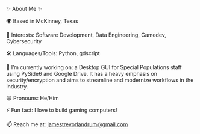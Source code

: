 ✨ About Me ✨

🌍 Based in McKinney, Texas

🎯 Interests: Software Development, Data Engineering, Gamedev, Cybersecurity

🛠️ Languages/Tools: Python, gdscript


🔭 I’m currently working on: a Desktop GUI for Special Populations staff using PySide6 and Google Drive. It has a heavy emphasis on security/encryption and aims to streamline and modernize workflows in the industry.

😄 Pronouns: He/Him

⚡ Fun fact: I love to build gaming computers!

📫 Reach me at: jamestrevorlandrum@gmail.com

<!--
**Borping/Borping** is a ✨ _special_ ✨ repository because its `README.md` (this file) appears on your GitHub profile.

Here are some ideas to get you started:

- 🌱 I’m currently learning ...
- 👯 I’m looking to collaborate on ...
- 🤔 I’m looking for help with ...
- 💬 Ask me about ...
- 📫 How to reach me: ...
-->

